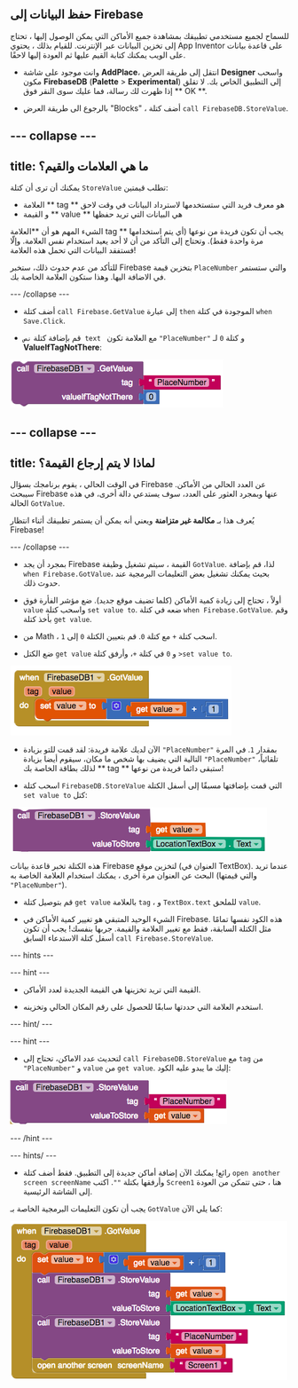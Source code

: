 ## حفظ البيانات إلى Firebase

للسماح لجميع مستخدمي تطبيقك بمشاهدة جميع الأماكن التي يمكن الوصول إليها ، تحتاج إلى تخزين البيانات عبر الإنترنت. للقيام بذلك ، يحتوي App Inventor على قاعدة بيانات على الويب يمكنك كتابة القيم عليها ثم العودة إليها لاحقًا.

+ وانت موجود على شاشة **AddPlace**، انتقل إلى طريقة العرض **Designer** واسحب مكون **FirebaseDB** (**Palette** > **Experimental**) إلى التطبيق الخاص بك. لا تقلق إذا ظهرت لك رسالة، فما عليك سوى النقر فوق ** OK **.

+ بالرجوع الى طريقة العرض "Blocks" ، أضف كتلة `call FirebaseDB.StoreValue`.

--- collapse ---
---
title: ما هي العلامات والقيم؟
---

يمكنك أن ترى أن كتلة `StoreValue` تطلب قيمتين:
  + العلامة ** tag ** هو معرف فريد التي ستستخدمها لاسترداد البيانات في وقت لاحق
  + و القيمة ** value ** هي البيانات التي تريد حفظها

الشيء المهم هو أن **العلامة tag ** يجب أن تكون فريدة من نوعها (أي يتم استخدامها مرة واحدة فقط). وتحتاج إلى التأكد من أن لا أحد يعيد استخدام نفس العلامة. وإلّا فستفقد البيانات التي تحمل هذه العلامة!

للتأكد من عدم حدوث ذلك، ستخبر Firebase بتخزين قيمة `PlaceNumber` والتي ستستمر في الاضافة اليها. وهذا ستكون العلامة الخاصة بك.

--- /collapse ---

+ أضف كتلة `call Firebase.GetValue` إلى عبارة `then` الموجودة في كتلة `when Save.Click`.

+ قم بإضافة كتلة `نص text ` مع العلامة تكون `"PlaceNumber"` و كتلة `0` لـ **ValueIfTagNotThere**:

![](images/getPlaceNumber.png)

--- collapse ---
---
title: لماذا لا يتم إرجاع القيمة؟
---

في الوقت الحالي ، يقوم برنامجك بسؤال Firebase عن العدد الحالي من الأماكن. سيبحث Firebase عنها وبمجرد العثور على العدد، سوف يستدعي دالة أخرى، في هذه الحالة `GotValue`.

يُعرف هذا بـ **مكالمة غير متزامنة** ويعني أنه يمكن أن يستمر تطبيقك أثناء انتظار Firebase!

--- /collapse ---

+ بمجرد أن يجد Firebase القيمة ، سيتم تشغيل وظيفة `GotValue`. لذا، قم بإضافة `when Firebase.GotValue`، بحيث يمكنك تشغيل بعض التعليمات البرمجية عند حدوث ذلك.

+ أولاً ، تحتاج إلى زيادة كمية الأماكن (كلما تضيف موقع جديد). ضع مؤشر الفأرة فوق ` value ` واسحب كتلة `set value to`. ضعه في كتلة `when Firebase.GotValue`. وقم بأخذ كتلة `get value`.

+ من Math ، اسحب كتلة `+` مع كتلة `0`. قم بتعيين الكتلة `0` إلى `1`.

+ ضع الكتل `get value` و `0` في كتلة `+`، وأرفق كتلة `>set value to`.

![](images/firebaseGotPlaceNumber.png)

+ الآن لديك علامة فريدة: لقد قمت للتو بزيادة `"PlaceNumber"` بمقدار `1`. في المرة التالية التي يضيف بها شخص ما مكان، سيقوم أيضا بزيادة `"PlaceNumber"` تلقائياً، لذلك بطاقة الخاصة بك ** tag ** ستبقى دائما فريدة من نوعها!

+ اسحب كتلة `FirebaseDB.StoreValue` التي قمت بإضافتها مسبقًا إلى أسفل الكتلة `set value to` كتل:

![](images/firebaseStoreLocation.png)

هذه الكتلة تخبر قاعدة بيانات Firebase لتخزين موقع (العنوان في TextBox). عندما تريد البحث عن العنوان مرة أخرى ، يمكنك استخدام العلامة الخاصة به (والتي قيمتها `"PlaceNumber"`).

+ قم بتوصيل كتلة `get value` بالعلامة `tag` ، و `TextBox.text` للملحق `value`.

+ الشيء الوحيد المتبقي هو تغيير كمية الأماكن في Firebase. هذه الكود نفسها تمامًا مثل الكتلة السابقة، فقط مع تغيير العلامة والقيمة. جربها بنفسك! يجب أن تكون أسفل كتلة الاستدعاء السابق `call Firebase.StoreValue`.

--- hints ---

--- hint ---

+ القيمة التي تريد تخزينها هي القيمة الجديدة لعدد الأماكن.

+ استخدم العلامة التي حددتها سابقًا للحصول على رقم المكان الحالي وتخزينه.

--- hint/ ---

--- hint ---

+ لتحديث عدد الاماكن، تحتاج إلى `call FirebaseDB.StoreValue` مع ` tag ` من `"PlaceNumber"` و ` value ` من `get value`. إليك ما يبدو عليه الكود:

![](images/firebaseStorePlaceNumber.png)

--- /hint ---

--- hints/ ---

+ رائع! يمكنك الآن إضافة أماكن جديدة إلى التطبيق. فقط أضف كتلة `open another screen screenName` وأرفقها بكتلة `""`. اكتب `Screen1` هنا ، حتى تتمكن من العودة إلى الشاشة الرئيسية.

يجب أن تكون التعليمات البرمجية الخاصة بـ `GotValue` كما يلي الآن:

![](images/gotValueDone.png)
